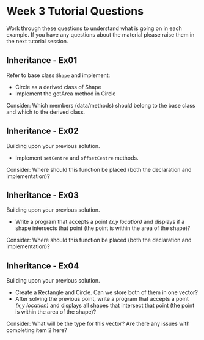 Week 3 Tutorial Questions
=========================
Work through these questions to understand what is going on in each example. If you have any questions about the material please raise them in the next tutorial session.

Inheritance - Ex01
--------------------

Refer to base class `Shape` and implement:

* Circle as a derived class of Shape
* Implement the getArea method in Circle

Consider: Which members (data/methods) should belong to the base class and which to the derived class.

Inheritance - Ex02
---------------------

Building upon your previous solution.

* Implement `setCentre` and `offsetCentre` methods.

Consider: Where should this function be placed (both the declaration and implementation)?


Inheritance - Ex03
------------------

Building upon your previous solution.

* Write a program that accepts a point *(x,y location)* and displays if a shape intersects that point (the point is within the area of the shape)?

Consider: Where should this function be placed (both the declaration and implementation)?


Inheritance - Ex04
------------------

Building upon your previous solution.

* Create a Rectangle and Circle. Can we store both of them in one vector?
* After solving the previous point, write a program that accepts a point *(x,y location)* and displays all shapes that intersect that point (the point is within the area of the shape)?

Consider: What will be the type for this vector? Are there any issues with completing item 2 here?  
